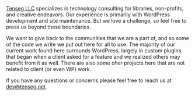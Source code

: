 [Tenseg LLC](https://www.tenseg.net) specializes in technology consulting for libraries, non-profits, and creative endeavors. Our experience is primarily with WordPress development and site maintenance. But we love a challenge, so feel free to press us beyond these boundaries.

We want to give back to the communities that we are a part of, and so some of the code we write we put out here for all to use. The majority of our current work found here surrounds WordPress, largely in custom plugins that began when a client asked for a feature and we realized others may benefit from it as well. There are also some oher projects here that are not related to client (or even WP) work.

If you have any questions or concerns please feel free to reach us at [dev@tenseg.net](mailto:dev@tenseg.net).
